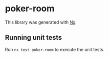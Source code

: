 # poker-room

This library was generated with [Nx](https://nx.dev).

## Running unit tests

Run `nx test poker-room` to execute the unit tests.
